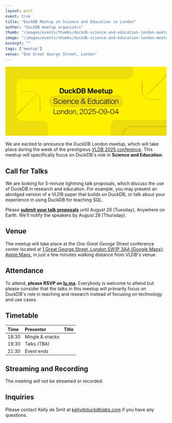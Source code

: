 ```yaml
---
layout: post
event: true
title: "DuckDB Meetup on Science and Education in London"
author: "DuckDB meetup organizers"
thumb: "/images/events/thumbs/duckdb-science-and-education-london-meetup.svg"
image: "/images/events/thumbs/duckdb-science-and-education-london-meetup.png"
excerpt: ""
tags: ["meetup"]
venue: "One Great George Street, London"
---
```


<img src="/images/events/thumbs/duckdb-science-and-education-london-meetup.svg"
     alt="DuckDB London Meetup Splashscreen"
     width="680"
     />

We are excited to announce the DuckDB London meetup, which will take place during the week of the prestigious [VLDB 2025 conference](https://vldb.org/2025/). This meetup will specifically focus on DuckDB's role in **Science and Education**.

## Call for Talks

We are looking for 5-minute lightning talk proposals, which discuss the use of DuckDB in research and education.
For example, you may present an abridged version of a VLDB paper that builds on DuckDB, or talk about your experience in using DuckDB for teaching SQL.

Please **[submit your talk proposals](https://docs.google.com/forms/d/e/1FAIpQLSetOiek3cWaJFyPAzgCO3hQZT-7WgYmSocZq0wIz7KYxUtL0Q/viewform?usp=sharing&ouid=116827623339100062675)** until August 26 (Tuesday), Anywhere on Earth.
We'll notify the speakers by August 28 (Thursday).

## Venue

The meetup will take place at the _One Great George Street_ conference center located at [1 Great George Street, London SW1P 3AA (Google Maps)](https://maps.app.goo.gl/DWVGea9utbWp7GRw6); [Apple Maps](https://maps.apple.com/place?address=1%20Great%20George%20Street,%20London,%20SW1P%203AA,%20England&coordinate=51.501103,-0.128750&name=1%20Great%20George%20Street&map=explore), in just a few minutes walking distance from VLDB's venue.

## Attendance

To attend, **please RSVP on [lu.ma](https://lu.ma/0nd63g9f)**.
Everybody is welcome to attend but please consider that the talks in this meetup will primarily focus on DuckDB's role in teaching and research instead of focusing on technology and use cases.

## Timetable

| Time  | Presenter       | Title |
| :---- | :-------------- | :---- |
| 18:30 | Mingle & snacks |       |
| 19:30 | Talks (TBA)     |       |
| 21:30 | Event ends      |       |

## Streaming and Recording

The meeting will not be streamed or recorded.

## Inquiries

Please contact Kelly de Smit at [kelly@duckdblabs.com](mailto:kelly@duckdblabs.com) if you have any questions.
